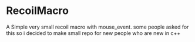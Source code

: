 # RecoilMacro


A Simple very small recoil macro with mouse_event.
some people asked for this so i decided to make small repo for new people who are new in c++
